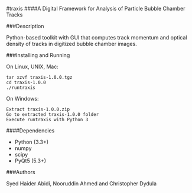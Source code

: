 #traxis
####A Digital Framework for Analysis of Particle Bubble Chamber Tracks 


###Description

Python-based toolkit with GUI that computes track momentum and optical density of tracks in digitized bubble chamber images.

###Installing and Running

On Linux, UNIX, Mac:

```
tar xzvf traxis-1.0.0.tgz
cd traxis-1.0.0
./runtraxis
```

On Windows:

```
Extract traxis-1.0.0.zip
Go to extracted traxis-1.0.0 folder
Execute runtraxis with Python 3
```

####Dependencies

- Python (3.3+)
- numpy
- scipy
- PyQt5 (5.3+)

###Authors

Syed Haider Abidi, Nooruddin Ahmed and Christopher Dydula
